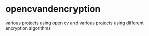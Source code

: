 # opencvandencryption
various projects using open cv and various projects using different encryption algorithms 
